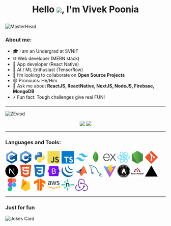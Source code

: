 <h1>
  <p align="center" margin="25px">
    Hello <img height="40" src="https://github.com/images/mona-whisper.gif" />, I'm Vivek Poonia
  </p>
 </h1>
 
![MasterHead](https://cdna.artstation.com/p/assets/images/images/039/201/678/large/egor-belavsky-comp-loona-2.jpg?1625221586)

### About me:
- 🎓 I am an Undergrad at SVNIT
- 🌐 Web developer (MERN stack)
- 📱 App developer (React Native)
- 🤖 AI / ML Enthusiast (Tensorflow)
- 👯 I’m looking to collaborate on **Open Source Projects**
- 😄 Pronouns: He/Him
- 💬 Ask me about **ReactJS, ReactNative, NextJS, NodeJS, Firebase, MongoDB**
- ⚡ Fun fact: Tough challenges give real FUN!

---
<p align="left"> <img src="https://komarev.com/ghpvc/?username=ZEviod&label=Profile%20views&color=0e75b6&style=flat"
            alt="ZEviod" /> </p>

  <p align="center" "width:100%">
<!--     <img src="https://github-readme-stats.vercel.app/api/top-langs/?username=ZEviod&theme=dark" alt="ZEviod" /> -->
    <img src="https://github-readme-stats.vercel.app/api?username=ZEviod&hide=stars&show_icons=True&theme=dark" />
    <img src="https://github-readme-streak-stats.herokuapp.com/?user=ZEviod&theme=dark" />
  </p>

---
<h3 align="left">Languages and Tools:</h3>
<p align="left">
  <img src="https://raw.githubusercontent.com/devicons/devicon/master/icons/c/c-original.svg" alt="c" width="40" height="40"/>
  <img src="https://raw.githubusercontent.com/devicons/devicon/master/icons/cplusplus/cplusplus-original.svg" alt="cplusplus" width="40" height="40"/>
  <img src="https://raw.githubusercontent.com/devicons/devicon/master/icons/python/python-original.svg" alt="python" width="40" height="40"/>
  <img src="https://raw.githubusercontent.com/devicons/devicon/master/icons/javascript/javascript-original.svg" alt="javascript" width="40" height="40"/>
  <img src="https://github.com/devicons/devicon/blob/master/icons/typescript/typescript-plain.svg" alt="typescript" width="40" height="40"/>
  <img src="https://github.com/devicons/devicon/blob/master/icons/tailwindcss/tailwindcss-original.svg" alt="tailwindcss" width="40" height="40"/>
  <img src="https://raw.githubusercontent.com/devicons/devicon/master/icons/mongodb/mongodb-original.svg" alt="mongodb" width="40" height="40"/>
  <img src="https://raw.githubusercontent.com/devicons/devicon/master/icons/express/express-original.svg" alt="express" width="40" height="40"/>
  <img src="https://raw.githubusercontent.com/devicons/devicon/master/icons/react/react-original.svg" alt="react" width="40" height="40"/>
  <img src="https://raw.githubusercontent.com/devicons/devicon/master/icons/nodejs/nodejs-original.svg" alt="nodejs" width="40" height="40"/>
  <img src="https://github.com/devicons/devicon/blob/master/icons/git/git-plain.svg" alt="git" width="40" height="40"/>
  <img src="https://github.com/devicons/devicon/blob/master/icons/nextjs/nextjs-original.svg" alt="nextjs" width="40" height="40"/>
  <img src="https://github.com/devicons/devicon/blob/master/icons/html5/html5-original.svg" alt="html5" width="40" height="40"/>
  <img src="https://github.com/devicons/devicon/blob/master/icons/css3/css3-plain.svg" alt="css3" width="40" height="40"/>
  <img src="https://github.com/devicons/devicon/blob/master/icons/bootstrap/bootstrap-original.svg" alt="bootstrap" width="40" height="40"/>
  <img src="https://github.com/devicons/devicon/blob/master/icons/jquery/jquery-plain.svg" alt="jquery" width="40" height="40"/>
  <img src="https://github.com/devicons/devicon/blob/master/icons/matlab/matlab-original.svg" alt="matlab" width="40" height="40"/>
  <img src="https://github.com/devicons/devicon/blob/master/icons/mysql/mysql-original.svg" alt="mysql" width="40" height="40"/>
  <img src="https://github.com/devicons/devicon/blob/master/icons/vitejs/vitejs-original.svg" alt="vitejs" width="40" height="40"/>
  <img src="https://github.com/devicons/devicon/blob/master/icons/oauth/oauth-original.svg" alt="oauth" width="40" height="40"/>
  <img src="https://github.com/devicons/devicon/blob/master/icons/reactrouter/reactrouter-original-wordmark.svg" alt="react-router" width="40" height="40"/>
  <img src="https://github.com/devicons/devicon/blob/master/icons/vercel/vercel-original.svg" alt="vercel" width="40" height="40"/>
  <img src="https://github.com/devicons/devicon/blob/master/icons/figma/figma-original.svg" alt="figma" width="40" height="40"/>
  <img src="https://github.com/devicons/devicon/blob/master/icons/firebase/firebase-original.svg" alt="firebase" width="40" height="40"/>
  <img src="https://raw.githubusercontent.com/devicons/devicon/master/icons/tensorflow/tensorflow-original.svg" alt="tensorflow" width="40" height="40"/>
  <img src="https://github.com/devicons/devicon/blob/master/icons/amazonwebservices/amazonwebservices-original-wordmark.svg" alt="aws" width="40" height="40"/>
  <img src="https://github.com/devicons/devicon/blob/master/icons/netlify/netlify-original.svg" alt="netifly" width="40" height="40"/>
  <img src="https://github.com/devicons/devicon/blob/master/icons/redux/redux-original.svg" alt="redux" width="40" height="40"/>
</p>

---

### Just for fun
![Jokes Card](https://readme-jokes.vercel.app/api)
